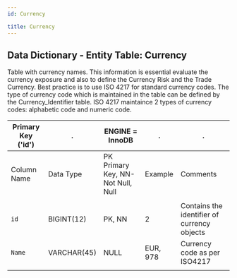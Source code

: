 ```yaml
---
id: Currency

title: Currency
---
```


## Data Dictionary - Entity Table: Currency

Table with currency names. This information is essential evaluate the currency exposure and also to define the Currency Risk and the Trade Currency. Best practice is to use ISO 4217 for standard currency codes. 
The type of currency code which is maintained in the table can be defined by the Currency_Identifier table. 
ISO 4217 maintaince 2 types of currency codes: alphabetic code and numeric code.

| Primary Key ('id')|.|ENGINE = InnoDB|.|.|
|---|---|---|---|---|
| Column Name| Data Type|PK Primary Key, NN-Not Null, Null|Example|Comments|
||
|`id`|BIGINT(12)|PK, NN|2|Contains the identifier of currency objects|
|`Name`|VARCHAR(45)|NULL|EUR, 978|Currency code as per ISO4217|
||
